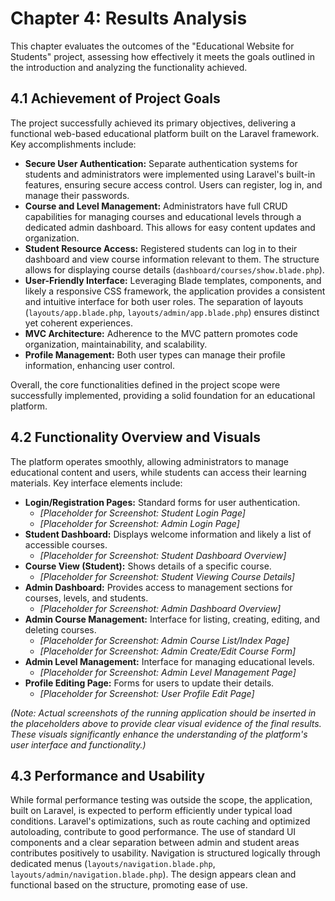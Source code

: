 # Chapter 4: Results Analysis

This chapter evaluates the outcomes of the "Educational Website for Students" project, assessing how effectively it meets the goals outlined in the introduction and analyzing the functionality achieved.

## 4.1 Achievement of Project Goals

The project successfully achieved its primary objectives, delivering a functional web-based educational platform built on the Laravel framework. Key accomplishments include:

*   **Secure User Authentication:** Separate authentication systems for students and administrators were implemented using Laravel's built-in features, ensuring secure access control. Users can register, log in, and manage their passwords.
*   **Course and Level Management:** Administrators have full CRUD capabilities for managing courses and educational levels through a dedicated admin dashboard. This allows for easy content updates and organization.
*   **Student Resource Access:** Registered students can log in to their dashboard and view course information relevant to them. The structure allows for displaying course details (`dashboard/courses/show.blade.php`).
*   **User-Friendly Interface:** Leveraging Blade templates, components, and likely a responsive CSS framework, the application provides a consistent and intuitive interface for both user roles. The separation of layouts (`layouts/app.blade.php`, `layouts/admin/app.blade.php`) ensures distinct yet coherent experiences.
*   **MVC Architecture:** Adherence to the MVC pattern promotes code organization, maintainability, and scalability.
*   **Profile Management:** Both user types can manage their profile information, enhancing user control.

Overall, the core functionalities defined in the project scope were successfully implemented, providing a solid foundation for an educational platform.

## 4.2 Functionality Overview and Visuals

The platform operates smoothly, allowing administrators to manage educational content and users, while students can access their learning materials. Key interface elements include:

*   **Login/Registration Pages:** Standard forms for user authentication.
    *   *[Placeholder for Screenshot: Student Login Page]*
    *   *[Placeholder for Screenshot: Admin Login Page]*
*   **Student Dashboard:** Displays welcome information and likely a list of accessible courses.
    *   *[Placeholder for Screenshot: Student Dashboard Overview]*
*   **Course View (Student):** Shows details of a specific course.
    *   *[Placeholder for Screenshot: Student Viewing Course Details]*
*   **Admin Dashboard:** Provides access to management sections for courses, levels, and students.
    *   *[Placeholder for Screenshot: Admin Dashboard Overview]*
*   **Admin Course Management:** Interface for listing, creating, editing, and deleting courses.
    *   *[Placeholder for Screenshot: Admin Course List/Index Page]*
    *   *[Placeholder for Screenshot: Admin Create/Edit Course Form]*
*   **Admin Level Management:** Interface for managing educational levels.
    *   *[Placeholder for Screenshot: Admin Level Management Page]*
*   **Profile Editing Page:** Forms for users to update their details.
    *   *[Placeholder for Screenshot: User Profile Edit Page]*

*(Note: Actual screenshots of the running application should be inserted in the placeholders above to provide clear visual evidence of the final results. These visuals significantly enhance the understanding of the platform's user interface and functionality.)*

## 4.3 Performance and Usability

While formal performance testing was outside the scope, the application, built on Laravel, is expected to perform efficiently under typical load conditions. Laravel's optimizations, such as route caching and optimized autoloading, contribute to good performance. The use of standard UI components and a clear separation between admin and student areas contributes positively to usability. Navigation is structured logically through dedicated menus (`layouts/navigation.blade.php`, `layouts/admin/navigation.blade.php`). The design appears clean and functional based on the structure, promoting ease of use.
